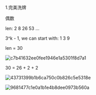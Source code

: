 1.完美洗牌

偶数

len:
2  8 26  53 ...

3^k - 1, we can start with:
1  3  9   

len = 30

![c7b41632ee0fee1946e1a5301f8d7a1](https://user-images.githubusercontent.com/24481784/163720987-29257402-2a16-48a1-9659-2309f79b018c.png)

30 = 26 + 2 + 2

![43731399b1b6ca750c0b826c5e5318e](https://user-images.githubusercontent.com/24481784/163721056-b06095fb-3bde-45b3-9059-cdb8221840a7.png)

![9681477c1e0a1b1e4b8dee0973b560a](https://user-images.githubusercontent.com/24481784/163721063-cc843255-6537-451f-96e7-76dfad14bd57.png)

